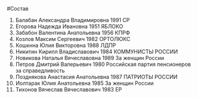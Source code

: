 #Состав
1. Балабан Александра Владимировна 1991 СР
2. Егорова Надежда Ивановна 1951 ЯБЛОКО
3. Забабон Валентина Анатольевна 1956 КПРФ
4. Козлов Максим Сергеевич 1982 ОРТОЛЮКС
5. Кошкнна Юлия Викторовна 1988 ЛДПР
6. Никитин Кирилл Владиславович 1984 КОММУНИСТЫ РОССИИ
7. Новикова Наталья Вячеславовна 1989 За женщин России
8. Петров Дмитрий Валерьевич 1980 Российская партия пенсионеров за справедливость
9. Позднякова Анастасия Анатольевна 1987 ПАТРИОТЫ РОССИИ
10. Иолтарак Юлия Анатольевна 1985 За женщин России
11. Тихонов Вячеслав Вячеславович 1983 ЕР

